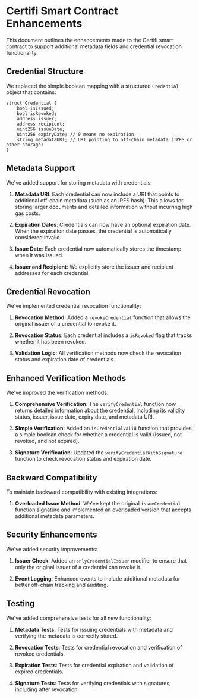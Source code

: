 # Certifi Smart Contract Enhancements

This document outlines the enhancements made to the Certifi smart contract to support additional metadata fields and credential revocation functionality.

## Credential Structure

We replaced the simple boolean mapping with a structured `Credential` object that contains:

```solidity
struct Credential {
    bool isIssued;
    bool isRevoked;
    address issuer;
    address recipient;
    uint256 issueDate;
    uint256 expiryDate; // 0 means no expiration
    string metadataURI; // URI pointing to off-chain metadata (IPFS or other storage)
}
```

## Metadata Support

We've added support for storing metadata with credentials:

1. **Metadata URI**: Each credential can now include a URI that points to additional off-chain metadata (such as an IPFS hash). This allows for storing larger documents and detailed information without incurring high gas costs.

2. **Expiration Dates**: Credentials can now have an optional expiration date. When the expiration date passes, the credential is automatically considered invalid.

3. **Issue Date**: Each credential now automatically stores the timestamp when it was issued.

4. **Issuer and Recipient**: We explicitly store the issuer and recipient addresses for each credential.

## Credential Revocation

We've implemented credential revocation functionality:

1. **Revocation Method**: Added a `revokeCredential` function that allows the original issuer of a credential to revoke it.

2. **Revocation Status**: Each credential includes a `isRevoked` flag that tracks whether it has been revoked.

3. **Validation Logic**: All verification methods now check the revocation status and expiration date of credentials.

## Enhanced Verification Methods

We've improved the verification methods:

1. **Comprehensive Verification**: The `verifyCredential` function now returns detailed information about the credential, including its validity status, issuer, issue date, expiry date, and metadata URI.

2. **Simple Verification**: Added an `isCredentialValid` function that provides a simple boolean check for whether a credential is valid (issued, not revoked, and not expired).

3. **Signature Verification**: Updated the `verifyCredentialWithSignature` function to check revocation status and expiration date.

## Backward Compatibility

To maintain backward compatibility with existing integrations:

1. **Overloaded Issue Method**: We've kept the original `issueCredential` function signature and implemented an overloaded version that accepts additional metadata parameters.

## Security Enhancements

We've added security improvements:

1. **Issuer Check**: Added an `onlyCredentialIssuer` modifier to ensure that only the original issuer of a credential can revoke it.

2. **Event Logging**: Enhanced events to include additional metadata for better off-chain tracking and auditing.

## Testing

We've added comprehensive tests for all new functionality:

1. **Metadata Tests**: Tests for issuing credentials with metadata and verifying the metadata is correctly stored.

2. **Revocation Tests**: Tests for credential revocation and verification of revoked credentials.

3. **Expiration Tests**: Tests for credential expiration and validation of expired credentials.

4. **Signature Tests**: Tests for verifying credentials with signatures, including after revocation.